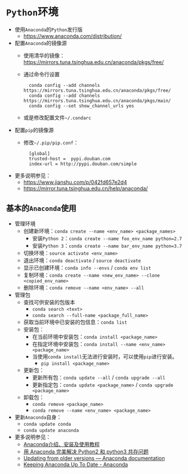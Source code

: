 # `Python`环境

- 使用`Anaconda`的`Python`发行版
    - https://www.anaconda.com/distribution/
- 配置`Anaconda`的镜像源
    - 使用清华的镜像：https://mirrors.tuna.tsinghua.edu.cn/anaconda/pkgs/free/
    - 通过命令行设置

            conda config --add channels https://mirrors.tuna.tsinghua.edu.cn/anaconda/pkgs/free/
            conda config --add channels https://mirrors.tuna.tsinghua.edu.cn/anaconda/pkgs/main/
            conda config --set show_channel_urls yes
    - 或是修改配置文件`~/.condarc`
- 配置`pip`的镜像源
    - 修改`~/.pip/pip.conf`：

            [global]
            trusted-host =  pypi.douban.com
            index-url = http://pypi.douban.com/simple
- 更多说明参见：
    - https://www.jianshu.com/p/042fd657e2d4
    - https://mirror.tuna.tsinghua.edu.cn/help/anaconda/

## 基本的`Anaconda`使用

- 管理环境
    - 创建新环境：`conda create --name <env_name> <package_names>`
        - 安装`Python 2`：`conda create --name foo_env_name python=2.7`
        - 安装`Python 3`：`conda create --name bar_env_name python=3.7`
    - 切换环境：`source activate <env_name>`
    - 退出环境：`conda deactivate` / `source deactivate`
    - 显示已创建环境：`conda info --envs` / `conda env list`
    - 复制环境：`conda create --name <new_env_name> --clone <copied_env_name>`
    - 删除环境：`conda remove --name <env_name> --all`
- 管理包
    - 查找可供安装的包版本
        - `conda search <text>`
        - `conda search --full-name <package_full_name>`
    - 获取当前环境中已安装的包信息：`conda list`
    - 安装包：
        - 在当前环境中安装包：`conda install <package_name>`
        - 在指定环境中安装包：`conda install --name <env_name> <package_name>`
        - 当使用`conda install`无法进行安装时，可以使用`pip`进行安装。
            - `pip install <package_name>`
    - 更新包：
        - 更新所有包：`conda update --all` / `conda upgrade --all`
        - 更新指定包：`conda update <package_name>` / `conda upgrade <package_name>`
    - 卸载包：
        - `conda remove <package_name>`
        - `conda remove --name <env_name> <package_name>`
- 更新`Anaconda`自身：
    - `conda update conda`
    - `conda update anaconda`
- 更多说明参见：
    - [Anaconda介绍、安装及使用教程](https://zhuanlan.zhihu.com/p/32925500)
    - [用 Anaconda 完美解决 Python2 和 python3 共存问题](https://foofish.net/compatible-py2-and-py3.html)
    - [Updating from older versions — Anaconda documentation](https://docs.anaconda.com/anaconda/install/update-version/)
    - [Keeping Anaconda Up To Date - Anaconda](https://www.anaconda.com/keeping-anaconda-date/)

